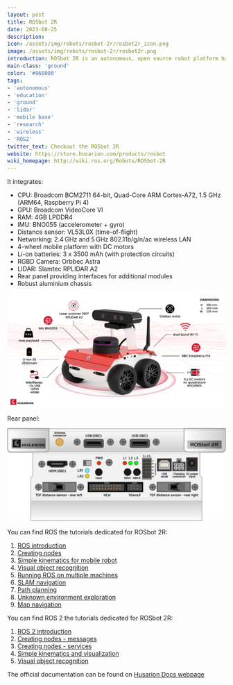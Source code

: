```yaml
---
layout: post
title: ROSbot 2R
date: 2023-08-25
description:
icon: /assets/img/robots/rosbot-2r/rosbot2r_icon.png
image: /assets/img/robots/rosbot-2r/rosbot2r.png
introduction: ROSbot 2R is an autonomous, open source robot platform based on Raspberry Pi 4 (ARM64). Reinforced with a development platform and free online resources such as set of tutorials, manuals, simulation model and more, it is a great choice for prototyping and learning how to program autonomous vehicles. ROS and ROS 2 system image options are available.
main-class: 'ground'
color: '#960000'
tags:
- 'autonomous'
- 'education'
- 'ground'
- 'lidar'
- 'mobile base'
- 'research'
- 'wireless'
- 'ROS2'
twitter_text: Checkout the ROSbot 2R
website: https://store.husarion.com/products/rosbot
wiki_homepage: http://wiki.ros.org/Robots/ROSbot-2R
---
```


It integrates:
 - CPU: Broadcom BCM2711 64-bit, Quad-Core ARM Cortex-A72, 1.5 GHz (ARM64, Raspberry Pi 4)
 - GPU: Broadcom VideoCore VI
 - RAM: 4GB LPDDR4
 - IMU: BNO055 (accelerometer + gyro)
 - Distance sensor: VL53L0X (time-of-flight)
 - Networking:  2.4 GHz and 5 GHz 802.11b/g/n/ac wireless LAN
 - 4-wheel mobile platform with DC motors
 - Li-on batteries: 3 x 3500 mAh (with protection circuits)
 - RGBD Camera: Orbbec Astra
 - LIDAR: Slamtec RPLIDAR A2
 - Rear panel providing interfaces for additional modules
 - Robust aluminium chassis


![Appearance](/assets/img/robots/rosbot-2r/rosbot2r_appearance.png)

Rear panel:

![Rear panel](/assets/img/robots/rosbot-2r/rosbot2r_rear_panel.png)

You can find ROS the tutorials dedicated for ROSbot 2R:
1. [ROS introduction](https://husarion.com/tutorials/ros-tutorials/1-ros-introduction)
2. [Creating nodes](https://husarion.com/tutorials/ros-tutorials/2-creating-nodes)
3. [Simple kinematics for mobile robot](https://husarion.com/tutorials/ros-tutorials/3-simple-kinematics-for-mobile-robot)
4. [Visual object recognition](https://husarion.com/tutorials/ros-tutorials/4-visual-object-recognition)
5. [Running ROS on multiple machines](https://husarion.com/tutorials/ros-tutorials/5-running-ros-on-multiple-machines)
6. [SLAM navigation](https://husarion.com/tutorials/ros-tutorials/6-slam-navigation)
7. [Path planning](https://husarion.com/tutorials/ros-tutorials/7-path-planning)
8. [Unknown environment exploration](https://husarion.com/tutorials/ros-tutorials/8-unknown-environment-exploration)
9. [Map navigation](https://husarion.com/tutorials/ros-tutorials/9-map-navigation)

You can find ROS 2 the tutorials dedicated for ROSbot 2R:
1. [ROS 2 introduction](https://husarion.com/tutorials/ros2-tutorials/1-ros2-introduction/)
2. [Creating nodes - messages](https://husarion.com/tutorials/ros2-tutorials/2-creating-nodes-messages/)
3. [Creating nodes - services](https://husarion.com/tutorials/ros2-tutorials/3-creating-nodes-services/)
4. [Simple kinematics and visualization](https://husarion.com/tutorials/ros2-tutorials/4-simple-kinematics-and-visualization/)
5. [Visual object recognition](https://husarion.com/tutorials/ros2-tutorials/5-visual-object-recognition/)

The official documentation can be found on [Husarion Docs webpage](https://husarion.com/manuals/rosbot)
